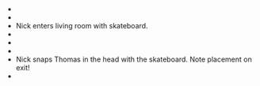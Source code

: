 * [](008-EXT.Neighborhood-Evening.md)
* [](009-EXT.Neighborhood-Evening.md)
* [](010-EXT.Driveway-Dusk--DEFERRED--.md)
Nick enters living room with skateboard.
* [](036-INT.FamilyRoom.md)
* [](038-INT.FamilyRoom.md)
* [](040-INT.FamilyRoom.md)
* [](042-INT.FamilyRoom.md)
Nick snaps Thomas in the head with the skateboard. Note placement on exit!
* [](064-EXT.Backyard.md)
